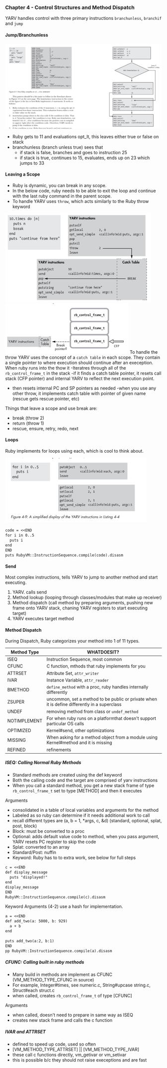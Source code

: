 ### Chapter 4 - Control Structures and Method Dispatch

YARV handles control with three primary instructions `branchunless`, `branchif` and `jump`

#### Jump/Branchunless
![Jump|branchunless Example](./img/04_if_statement_branchunless.png)

 - Ruby gets to 11 and evaluations opt_lt, this leaves either true or false on stack
 - branchunless (branch unless true) sees that
   - if stack is false, branches and goes to instruction 25
   - if stack is true, continues to 15, evaluates, ends up on 23 which jumps to 33
 
 
#### Leaving a Scope 

- Ruby is dynamic, you can break in any scope.  
- In the below code, ruby needs to be able to exit the loop and continue with the last ruby command in the parent scope.
- To handle YARV uses `throw`, which acts similarly to the Ruby throw keyword

![Break Statement](./img/04_break_statement.png) 
![Iterating through stacks to find catch table](./img/04_handling_throw_iteration.png)
To handle the throw YARV uses the concept of a `catch table` in each scope.  They contain a single pointer to where execution should continue after an exeception.  When ruby runs into the thow it
-Iteratres through all of the `rb_control_frame_t` in the stack
-if it finds a catch table pointer, it resets call stack (CFP pointer) and internal YARV to reflect the next execution point.
 - then resets internal PC and SP pointers as needed
-when you use any other throw, it implements catch table with pointer of given name (rescue gets rescue pointer, etc)
 
Things that leave a scope and use break are: 
 - break (throw 2) 
 - return (throw 1)
 - rescue, ensure, retry, redo, next

#### Loops

Ruby implements for loops using each, which is cool to think about.

![For Loop Compiled](./img/04_for_loop_becomes_each.png)

```
code = <<END
for i in 0..5
  puts i
end
END
puts RubyVM::InstructionSequence.compile(code).disasm
```
 
#### Send  

Most complex instructions, tells YARV to jump to another method and start executing.
1. YARV. calls send
2. Method lookup (looping through classes/modules that make up receiver)
3. Method dispatch (call method by preparing arguments, pushing new frame onto YARV stack, chaning YARV registers to start executing target)
4. YARV executes target method

#### Method Dispatch

During Dispatch, Ruby categorizes your method into 1 of 11 types.

|Method Type|WHATDOESIT?|
|---|---|
|ISEQ|Instruction Sequence, most common|
|CFUNC|C function, mthods that ruby implements for you|
|ATTRSET|Attribute Set, `attr_writer`|
|IVAR|Instance Variable, `attr_reader`|
|BMETHOD|`define_method` with a proc, ruby handles internally differently|
|ZSUPER|uncommon, set a method to be public or private when it is define differently in a superclass|
|UNDEF|removing method from class or `undef_method`|
|NOTIMPLEMENT|For when ruby runs on a platformthat doesn't support particular OS calls|
|OPTIMIZED|Kernel#send, other optimizations|
|MISSING|When asking for a method object from a module using Kernel#method and it is missing|
|REFINED|refinements|

##### ISEQ: Calling Normal Ruby Methods

- Standard methods are created using the def keyword
- Both the calling code and the target are comprised of yarv instructions
- When you call a standard method, you get a new stack frame of type `rb_control_frame_t` set to type [METHOD] and then it executes

Arguments
- consolidated in a table of local variables and arguments for the method
- Labeled as <Arg> so ruby can determine if it needs additional work to call
 - recall different types are (a, b = 1, *args, c, &d) (standard, optional, splat, post, block)
 - Block: must be converted to a proc
 - Optional: adds default value code to method, when you pass argument, YARV resets PC register to skip the code
 - Splat: converted to an array
 - Standard/Post: nuffin
 - Keyword: Ruby has to to extra work, see below for full steps
  
```
c = <<END
def display_message
  puts "displayed!"
end
display_message
END
RubyVM::InstructionSequence.compile(c).disasm
```

Keyword Arguments (4-2) use a hash for implementation.

```
a = <<END
def add_two(a: 5000, b: 929)
  a + b
end

puts add_two(a:2, b:1)  
END
pp RubyVM::InstructionSequence.compile(a).disasm
```

##### CFUNC: Calling built in ruby methods

 - Many build in methods are implement as CFUNC (VM_METHOD_TYPE_CFUNC in source)
 - For example, Integer#times, see numeric.c, String#upcase string.c, Struct#each struct.c
 - when called, creates `rb_control_frame_t` of type [CFUNC]
 
Arguments
 - when called, doesn't need to prepare in same way as ISEQ
 - creates new stack frame and calls the c function 
 
##### IVAR and ATTRSET
 -  defined to speed up code, used so often
 - [VM_METHOD_TYPE_ATTRSET] || [VM_METHOD_TYPE_IVAR]
 - these call c functions directly, vm_getivar or vm_setivar
 - this is possible b/c they should not raise execeptions and are fast
 